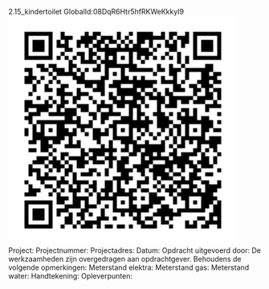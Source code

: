 2.15_kindertoilet
GlobalId:08DqR6Htr5hfRKWeKkkyI9
![picture](https://github.com/C-Claus/Data-Files/blob/master/QR_codes/KDV/2.15_kindertoilet.png)
Project:
Projectnummer:
Projectadres:
Datum:
Opdracht uitgevoerd door:
De werkzaamheden zijn overgedragen aan opdrachtgever. Behoudens de volgende opmerkingen:
Meterstand elektra:
Meterstand gas:
Meterstand water:
Handtekening:
Opleverpunten:
